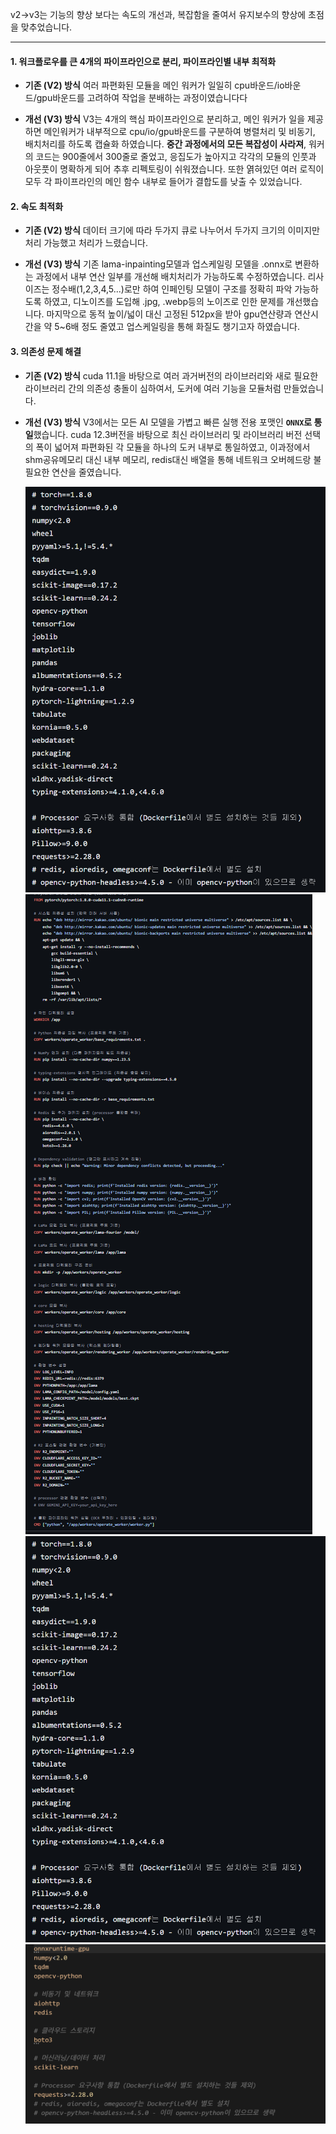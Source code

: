 v2->v3는 기능의 향상 보다는 속도의 개선과, 복잡함을 줄여서 유지보수의 향상에 초점을 맞추었습니다.

---

#### 1. 워크플로우를 큰 4개의 파이프라인으로 분리, 파이프라인별 내부 최적화

-   **기존 (V2) 방식**
    여러 파편화된 모듈을 메인 워커가 일일히 cpu바운드/io바운드/gpu바운드를 고려하여 작업을 분배하는 과정이였습니다다

-   **개선 (V3) 방식**
    V3는 4개의 핵심 파이프라인으로 분리하고, 메인 워커가 일을 제공하면 메인워커가 내부적으로 cpu/io/gpu바운드를 구분하여 병렬처리 및 비동기, 배치처리를 하도록 캡슐화 하였습니다. **중간 과정에서의 모든 복잡성이 사라져**, 워커의 코드는 900줄에서 300줄로 줄었고, 응집도가 높아지고 각각의 모듈의 인풋과 아웃풋이 명확하게 되어 추후 리펙토링이 쉬워졌습니다. 또한 엵혀있던 여러 로직이 모두 각 파이프라인의 메인 함수 내부로 들어가 결합도를 낮출 수 있었습니다. 

#### 2. 속도 최적화

-   **기존 (V2) 방식**
    데이터 크기에 따라 두가지 큐로 나누어서 두가지 크기의 이미지만 처리 가능했고 처리가 느렸습니다.

-   **개선 (V3) 방식**
    기존 lama-inpainting모델과 업스케일링 모델을 .onnx로 변환하는 과정에서 내부 연산 일부를 개선해 배치처리가 가능하도록 수정하였습니다. 리사이즈는 정수배(1,2,3,4,5...)로만 하여 인페인팅 모델이 구조를 정확히 파악 가능하도록 하였고, 디노이즈를 도입해 .jpg, .webp등의 노이즈로 인한 문제를 개선했습니다. 마지막으로 동적 높이/넓이 대신 고정된 512px을 받아 gpu연산량과 연산시간을 약 5~6배 정도 줄였고 업스케일링을 통해 화질도 챙기고자 하였습니다.

#### 3. 의존성 문제 해결 

-   **기존 (V2) 방식**
    cuda 11.1을 바탕으로 여러 과거버전의 라이브러리와 새로 필요한 라이브러리 간의 의존성 충돌이 심하여서, 도커에 여러 기능을 모듈처럼 만들었습니다. 

-   **개선 (V3) 방식**
    V3에서는 모든 AI 모델을 가볍고 빠른 실행 전용 포맷인 **`ONNX`로 통일**했습니다. cuda 12.3버전을 바탕으로 최신 라이브러리 및 라이브러리 버전 선택의 폭이 넓어져 파편화된 각 모듈을 하나의 도커 내부로 통일하였고, 이과정에서 shm공유메모리 대신 내부 메모리, redis대신 배열을 통해 네트워크 오버헤드랑 불필요한 연산을 줄였습니다.

    ![V2 의존성](meta/스크린샷%202025-07-01%20004736.png)
    ![V2 Dockerfile](meta/image.png)
    ![v2 requirements.txt](meta/스크린샷%202025-07-01%20004736.png)
    ![v3 requirements.txt](meta/스크린샷%202025-07-01%20010854.png)










